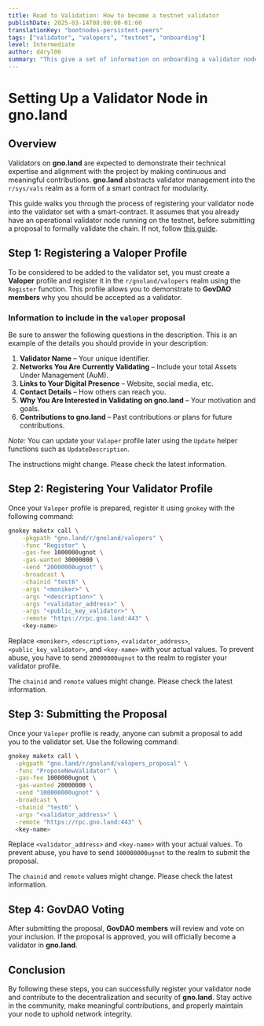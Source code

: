 ```yaml
---
title: Road to Validation: How to become a testnet validator
publishDate: 2025-03-14T08:00:00-01:00
translationKey: "bootnodes-persistent-peers"
tags: ["validator", "valopers", "testnet", "onboarding"]
level: Intermediate
author: d4ryl00
summary: "This give a set of information on onboarding a validator node: how to register as a validator operator (valoper) in the registry and how to submit a validator proposal"
---
```


# Setting Up a Validator Node in gno.land

## Overview

Validators on **gno.land** are expected to demonstrate their technical expertise and alignment with the project by making continuous and meaningful contributions. **gno.land** abstracts validator management into the `r/sys/vals` realm as a form of a smart contract for modularity.

This guide walks you through the process of registering your validator node into the validator set with a smart-contract. It assumes that you already have an operational validator node running on the testnet, before submitting a proposal to formally validate the chain. If not, follow [this guide](https://gnops.io/articles/guides/remote-chain/).

## Step 1: Registering a Valoper Profile

To be considered to be added to the validator set, you must create a **Valoper** profile and register it in the `r/gnoland/valopers` realm using the `Register` function. This profile allows you to demonstrate to **GovDAO members** why you should be accepted as a validator.

### Information to include in the `valoper` proposal

Be sure to answer the following questions in the description. This is an example of the details you should provide in your description:

1. **Validator Name** – Your unique identifier.
2. **Networks You Are Currently Validating** – Include your total Assets Under Management (AuM).
3. **Links to Your Digital Presence** – Website, social media, etc.
4. **Contact Details** – How others can reach you.
5. **Why You Are Interested in Validating on gno.land** – Your motivation and goals.
6. **Contributions to gno.land** – Past contributions or plans for future contributions.

_Note:_ You can update your `Valoper` profile later using the `Update` helper functions such as `UpdateDescription`.

The instructions might change. Please check the latest information.

## Step 2: Registering Your Validator Profile

Once your `Valoper` profile is prepared, register it using `gnokey` with the following command:

```sh
gnokey maketx call \
    -pkgpath "gno.land/r/gnoland/valopers" \
    -func "Register" \
    -gas-fee 1000000ugnot \
    -gas-wanted 30000000 \
    -send "20000000ugnot" \
    -broadcast \
    -chainid "test6" \
    -args "<moniker>" \
    -args "<description>" \
    -args "<validator_address>" \
    -args "<public_key_validator>" \
    -remote "https://rpc.gno.land:443" \
    <key-name>
```

Replace `<moniker>`, `<description>`, `<validator_address>`, `<public_key_validator>`, and `<key-name>` with your actual values. To prevent abuse, you have to send `20000000ugnot` to the realm to register your validator profile.

The `chainid` and `remote` values might change. Please check the latest information.

## Step 3: Submitting the Proposal

Once your `Valoper` profile is ready, anyone can submit a proposal to add you to the validator set. Use the following command:

```sh
gnokey maketx call \
  -pkgpath "gno.land/r/gnoland/valopers_proposal" \
  -func "ProposeNewValidator" \
  -gas-fee 1000000ugnot \
  -gas-wanted 20000000 \
  -send "100000000ugnot" \
  -broadcast \
  -chainid "test6" \
  -args "<validator_address>" \
  -remote "https://rpc.gno.land:443" \
  <key-name>
```

Replace `<validator_address>` and `<key-name>` with your actual values. To prevent abuse, you have to send `100000000ugnot` to the realm to submit the proposal.

The `chainid` and `remote` values might change. Please check the latest information.

## Step 4: GovDAO Voting

After submitting the proposal, **GovDAO members** will review and vote on your inclusion. If the proposal is approved, you will officially become a validator in **gno.land**.

## Conclusion

By following these steps, you can successfully register your validator node and contribute to the decentralization and security of **gno.land**. Stay active in the community, make meaningful contributions, and properly maintain your node to uphold network integrity.
